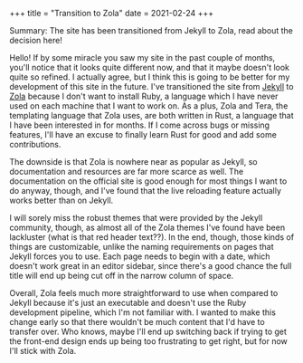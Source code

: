 +++
title = "Transition to Zola"
date = 2021-02-24
+++

Summary: The site has been transitioned from Jekyll to Zola, read about the decision here!
<!-- more -->

Hello! If by some miracle you saw my site in the past couple of months, you'll notice that it looks quite different now, and that it maybe doesn't look quite so refined. I actually agree, but I think this is going to be better for my development of this site in the future. I've transitioned the site from [Jekyll](https://jekyllrb.com/) to [Zola](https://www.getzola.org/) because I don't want to install Ruby, a language which I have never used on each machine that I want to work on. As a plus, Zola and Tera, the templating language that Zola uses, are both written in Rust, a language that I have been interested in for months. If I come across bugs or missing features, I'll have an excuse to finally learn Rust for good and add some contributions.

The downside is that Zola is nowhere near as popular as Jekyll, so documentation and resources are far more scarce as well. The documentation on the official site is good enough for most things I want to do anyway, though, and I've found that the live reloading feature actually works better than on Jekyll. 

I will sorely miss the robust themes that were provided by the Jekyll community, though, as almost all of the Zola themes I've found have been lackluster (what is that red header text??). In the end, though, those kinds of things are customizable, unlike the naming requirements on pages that Jekyll forces you to use. Each page needs to begin with a date, which doesn't work great in an editor sidebar, since there's a good chance the full title will end up being cut off in the narrow column of space.

Overall, Zola feels much more straightforward to use when compared to Jekyll because it's just an executable and doesn't use the Ruby development pipeline, which I'm not familiar with. I wanted to make this change early so that there wouldn't be much content that I'd have to transfer over. Who knows, maybe I'll end up switching back if trying to get the front-end design ends up being too frustrating to get right, but for now I'll stick with Zola.